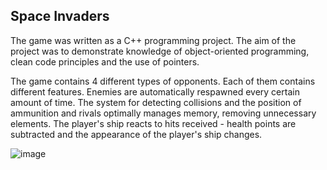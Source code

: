 ## Space Invaders 
The game was written as a C++ programming project. The aim of the project was to demonstrate knowledge of object-oriented programming, clean code principles and the use of pointers.

The game contains 4 different types of opponents. Each of them contains different features. Enemies are automatically respawned every certain amount of time. The system for detecting collisions and the position of ammunition and rivals optimally manages memory, removing unnecessary elements. The player's ship reacts to hits received - health points are subtracted and the appearance of the player's ship changes.

![image](https://github.com/kiper22/portfolio/assets/125763668/e700a4fe-b84e-400c-8195-9d5d57dbb28e)
